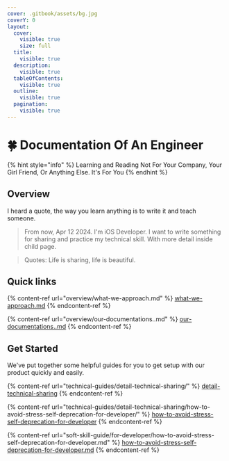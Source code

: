 ```yaml
---
cover: .gitbook/assets/bg.jpg
coverY: 0
layout:
  cover:
    visible: true
    size: full
  title:
    visible: true
  description:
    visible: true
  tableOfContents:
    visible: true
  outline:
    visible: true
  pagination:
    visible: true
---
```


# 🍀 Documentation Of An Engineer

{% hint style="info" %}
Learning and Reading Not For Your Company, Your Girl Friend, Or Anything Else. It's For You
{% endhint %}

## Overview

I heard a quote, the way you learn anything is to write it and teach someone.

> From now, Apr 12 2024. I'm iOS Developer. I want to write something for sharing and practice my technical skill. With more detail inside child page.

> Quotes: Life is sharing, life is beautiful.

## Quick links

{% content-ref url="overview/what-we-approach.md" %}
[what-we-approach.md](overview/what-we-approach.md)
{% endcontent-ref %}

{% content-ref url="overview/our-documentations..md" %}
[our-documentations..md](overview/our-documentations..md)
{% endcontent-ref %}

## Get Started

We've put together some helpful guides for you to get setup with our product quickly and easily.

{% content-ref url="technical-guides/detail-technical-sharing/" %}
[detail-technical-sharing](technical-guides/detail-technical-sharing/)
{% endcontent-ref %}

{% content-ref url="technical-guides/detail-technical-sharing/how-to-avoid-stress-self-deprecation-for-developer/" %}
[how-to-avoid-stress-self-deprecation-for-developer](technical-guides/detail-technical-sharing/how-to-avoid-stress-self-deprecation-for-developer/)
{% endcontent-ref %}

{% content-ref url="soft-skill-guide/for-developer/how-to-avoid-stress-self-deprecation-for-developer.md" %}
[how-to-avoid-stress-self-deprecation-for-developer.md](soft-skill-guide/for-developer/how-to-avoid-stress-self-deprecation-for-developer.md)
{% endcontent-ref %}
